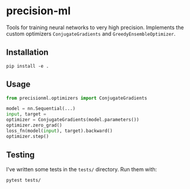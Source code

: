# precision-ml

Tools for training neural networks to very high precision. Implements the custom optimizers `ConjugateGradients` and `GreedyEnsembleOptimizer`. 

## Installation
```
pip install -e .
```

## Usage
```python
from precisionml.optimizers import ConjugateGradients

model = nn.Sequential(...)
input, target = 
optimizer = ConjugateGradients(model.parameters())
optimizer.zero_grad()
loss_fn(model(input), target).backward()
optimizer.step()
```

## Testing
I've written some tests in the `tests/` directory. Run them with:
```
pytest tests/
```

